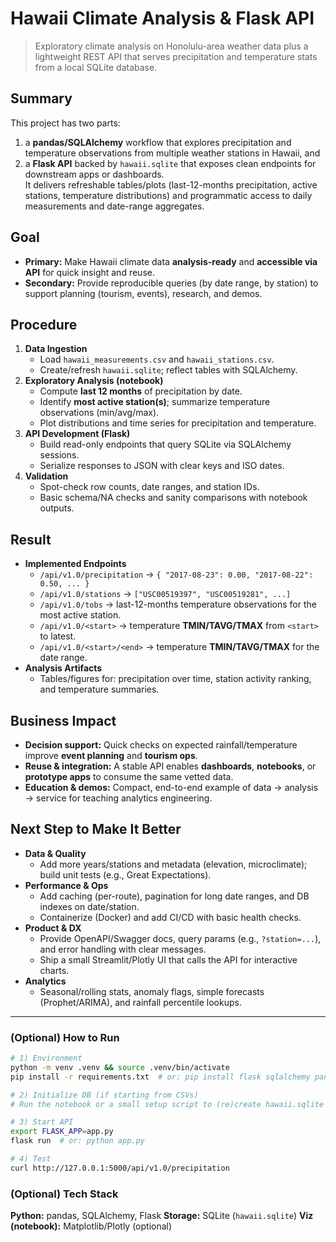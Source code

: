 # Hawaii Climate Analysis & Flask API

> Exploratory climate analysis on Honolulu-area weather data plus a lightweight REST API that serves precipitation and temperature stats from a local SQLite database.

## Summary
This project has two parts:
1) a **pandas/SQLAlchemy** workflow that explores precipitation and temperature observations from multiple weather stations in Hawaii, and  
2) a **Flask API** backed by `hawaii.sqlite` that exposes clean endpoints for downstream apps or dashboards.  
It delivers refreshable tables/plots (last-12-months precipitation, active stations, temperature distributions) and programmatic access to daily measurements and date-range aggregates.

## Goal
- **Primary:** Make Hawaii climate data **analysis-ready** and **accessible via API** for quick insight and reuse.
- **Secondary:** Provide reproducible queries (by date range, by station) to support planning (tourism, events), research, and demos.

## Procedure
1. **Data Ingestion**
   - Load `hawaii_measurements.csv` and `hawaii_stations.csv`.
   - Create/refresh `hawaii.sqlite`; reflect tables with SQLAlchemy.
2. **Exploratory Analysis (notebook)**
   - Compute **last 12 months** of precipitation by date.
   - Identify **most active station(s)**; summarize temperature observations (min/avg/max).
   - Plot distributions and time series for precipitation and temperature.
3. **API Development (Flask)**
   - Build read-only endpoints that query SQLite via SQLAlchemy sessions.
   - Serialize responses to JSON with clear keys and ISO dates.
4. **Validation**
   - Spot-check row counts, date ranges, and station IDs.
   - Basic schema/NA checks and sanity comparisons with notebook outputs.

## Result
- **Implemented Endpoints**
  - `/api/v1.0/precipitation` → `{ "2017-08-23": 0.00, "2017-08-22": 0.50, ... }`
  - `/api/v1.0/stations` → `["USC00519397", "USC00519281", ...]`
  - `/api/v1.0/tobs` → last-12-months temperature observations for the most active station.
  - `/api/v1.0/<start>` → temperature **TMIN/TAVG/TMAX** from `<start>` to latest.
  - `/api/v1.0/<start>/<end>` → temperature **TMIN/TAVG/TMAX** for the date range.
- **Analysis Artifacts**
  - Tables/figures for: precipitation over time, station activity ranking, and temperature summaries.

## Business Impact
- **Decision support:** Quick checks on expected rainfall/temperature improve **event planning** and **tourism ops**.
- **Reuse & integration:** A stable API enables **dashboards**, **notebooks**, or **prototype apps** to consume the same vetted data.
- **Education & demos:** Compact, end-to-end example of data → analysis → service for teaching analytics engineering.

## Next Step to Make It Better
- **Data & Quality**
  - Add more years/stations and metadata (elevation, microclimate); build unit tests (e.g., Great Expectations).
- **Performance & Ops**
  - Add caching (per-route), pagination for long date ranges, and DB indexes on date/station.
  - Containerize (Docker) and add CI/CD with basic health checks.
- **Product & DX**
  - Provide OpenAPI/Swagger docs, query params (e.g., `?station=...`), and error handling with clear messages.
  - Ship a small Streamlit/Plotly UI that calls the API for interactive charts.
- **Analytics**
  - Seasonal/rolling stats, anomaly flags, simple forecasts (Prophet/ARIMA), and rainfall percentile lookups.

---

### (Optional) How to Run

```bash
# 1) Environment
python -m venv .venv && source .venv/bin/activate
pip install -r requirements.txt  # or: pip install flask sqlalchemy pandas matplotlib

# 2) Initialize DB (if starting from CSVs)
# Run the notebook or a small setup script to (re)create hawaii.sqlite

# 3) Start API
export FLASK_APP=app.py
flask run  # or: python app.py

# 4) Test
curl http://127.0.0.1:5000/api/v1.0/precipitation
````

### (Optional) Tech Stack

**Python:** pandas, SQLAlchemy, Flask
**Storage:** SQLite (`hawaii.sqlite`)
**Viz (notebook):** Matplotlib/Plotly (optional)
